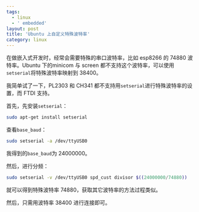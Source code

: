 ```yaml
---
tags:
  - linux
  - ' embedded'
layout: post
title: 'Ubuntu 上自定义特殊波特率'
category: linux
---
```

在做嵌入式开发时，经常会需要特殊的串口波特率，比如 esp8266 的 74880 波特率。Ubuntu 下的minicom 与 screen 都不支持这个波特率，可以使用`setserial`将特殊波特率映射到 38400。

<!--more-->

我简单试了一下，PL2303 和 CH341 都不支持用`setserial`进行特殊波特率的设置，而 FTDI 支持。

首先，先安装`setserial`：

```sh
sudo apt-get install setserial
```

查看`base_baud`：

```sh
sudo setserial -a /dev/ttyUSB0
```

我得到的`base_baud`为 24000000。

然后，进行分频：

```sh
sudo setserial -v /dev/ttyUSB0 spd_cust divisor $((24000000/74880))
```

就可以得到特殊波特率 74880，获取其它波特率的方法过程类似。

然后，只需用波特率 38400 进行连接即可。
